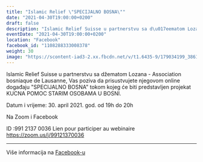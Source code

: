 ```yaml
---
title: "Islamic Relief \"SPECIJALNO BOSNA\""
date: "2021-04-30T19:00:00+0200"
draft: false
description: "Islamic Relief Suisse u partnerstvu sa d\u017eematom Lozana - Association bosniaque de Lausanne, Vas poziva da prisustvujete njegovom online doga\u0111aju \"SPECIJALNO BOSNA\"  tokom kojeg  \u0107e biti predstavljen projekat KUCNA POMOC  STARIM OSOBAMA U BOSNI.  \n\nDatum i vrijeme: 30. april 2021. god.  od 19h do 20h  \n\nNa Zoom i Facebook\n\nID :991 2137 0036 Lien pour participer au webinaire https://zoom.us/j/99121370036"
eventDate: "2021-04-30T19:00:00+0200"
location: "Facebook"
facebook_id: "1108288333008378"
weight: 30
image: "https://scontent-iad3-2.xx.fbcdn.net/v/t1.6435-9/179034199_3861536210608836_3937081865507227599_n.jpg?_nc_cat=106&ccb=1-7&_nc_sid=9e60e4&_nc_ohc=dcCEVRTVSHsQ7kNvwECWg-6&_nc_oc=AdlObkufYio3yp6ohuUM6JubARlNtuHdW7z_GuFaqAtxBTsUnBEtxh-uvCFfajwSy2A&_nc_zt=23&_nc_ht=scontent-iad3-2.xx&edm=ABTKTjYEAAAA&_nc_gid=WyewJa_162RaIPZ7YRU26Q&oh=00_AfGqfZK11ajlCJ2bw1Of32hpU_rYL2hpbymiqXSrEmWiEg&oe=6830DAFB"
---
```


Islamic Relief Suisse u partnerstvu sa džematom Lozana - Association bosniaque de Lausanne, Vas poziva da prisustvujete njegovom online događaju "SPECIJALNO BOSNA"  tokom kojeg  će biti predstavljen projekat KUCNA POMOC  STARIM OSOBAMA U BOSNI.  

Datum i vrijeme: 30. april 2021. god.  od 19h do 20h  

Na Zoom i Facebook

ID :991 2137 0036 Lien pour participer au webinaire https://zoom.us/j/99121370036

---

Više informacija na [Facebook-u](https://facebook.com/events/1108288333008378)